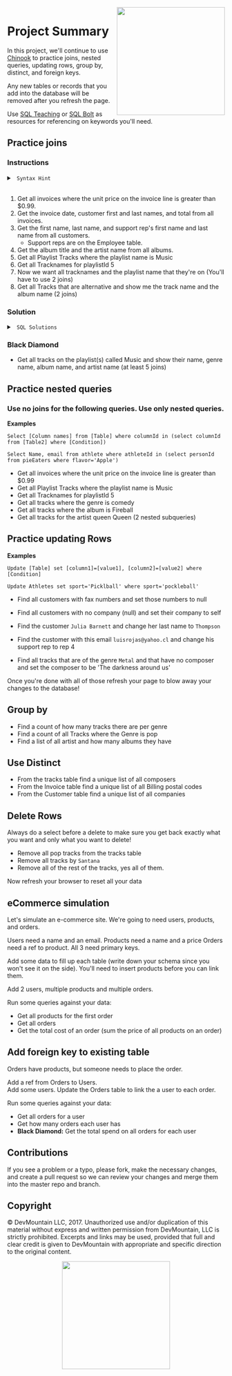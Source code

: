 <img src="https://devmounta.in/img/logowhiteblue.png" width="250" align="right">

# Project Summary

In this project, we'll continue to use <a href="http://jxs.me/chinook-web/">Chinook</a> to practice joins, nested queries, updating rows, group by, distinct, and foreign keys.

Any new tables or records that you add into the database will be removed after you refresh the page.

Use <a href="www.sqlteaching.com">SQL Teaching</a> or <a href="www.sqlbolt.com">SQL Bolt</a> as resources for referencing on keywords you'll need.

## Practice joins

### Instructions

<details>

<summary> <code> Syntax Hint </code> </summary>

```sql
SELECT [Column names] 
FROM [Table] [abbv]
JOIN [Table2] [abbv2] ON abbv.prop = abbv2.prop WHERE [Conditions];

SELECT a.Name, b.Name FROM SomeTable a JOIN AnotherTable b ON a.someid = b.someid;
SELECT a.Name, b.Name FROM SomeTable a JOIN AnotherTable b ON a.someid = b.someid WHERE b.email = 'e@mail.com';
```

</details>

<br />

1. Get all invoices where the unit price on the invoice line is greater than $0.99.
2. Get the invoice date, customer first and last names, and total from all invoices.
3. Get the first name, last name, and support rep's first name and last name from all customers. 
    * Support reps are on the Employee table.
4. Get the album title and the artist name from all albums.
5. Get all Playlist Tracks where the playlist name is Music
6. Get all Tracknames for playlistId 5
7. Now we want all tracknames and the playlist name that they're on (You'll have to use 2 joins)
8. Get all Tracks that are alternative and show me the track name and the album name (2 joins)

### Solution

<details>

<summary> <code> SQL Solutions </code> </summary>

<details>

<summary> <code> #1 </code> </summary>

```sql

```

</details>

<details>

<summary> <code> #2 </code> </summary>

```sql

```

</details>

<details>

<summary> <code> #3 </code> </summary>

```sql

```

</details>

<details>

<summary> <code> #4 </code> </summary>

```sql

```

</details>

<details>

<summary> <code> #5 </code> </summary>

```sql

```

</details>

<details>

<summary> <code> #6 </code> </summary>

```sql

```

</details>

<details>

<summary> <code> #7 </code> </summary>

```sql

```

</details>

<details>

<summary> <code> #8 </code> </summary>

```sql

```

</details>

</details>

### Black Diamond

* Get all tracks on the playlist(s) called Music and show their name, genre name, album name, and artist name (at least 5 joins)


## Practice nested queries

### Use no joins for the following queries.  Use only nested queries.

__Examples__ 
```
Select [Column names] from [Table] where columnId in (select columnId from [Table2] where [Condition])

Select Name, email from athlete where athleteId in (select personId from pieEaters where flavor='Apple')
```

* Get all invoices where the unit price on the invoice line is greater than $0.99
* Get all Playlist Tracks where the playlist name is Music
* Get all Tracknames for playlistId 5
* Get all tracks where the genre is comedy
* Get all tracks where the album is Fireball
* Get all tracks for the artist queen Queen (2 nested subqueries)


## Practice updating Rows

__Examples__
```
Update [Table] set [column1]=[value1], [column2]=[value2] where [Condition]

Update Athletes set sport='Picklball' where sport='pockleball'
```

* Find all customers with fax numbers and set those numbers to null
* Find all customers with no company (null) and set their company to self
* Find the customer `Julia Barnett` and change her last name to `Thompson`
* Find the customer with this email `luisrojas@yahoo.cl` and change his support rep to rep 4

* Find all tracks that are of the genre `Metal` and that have no composer and set the composer to be 'The darkness around us'


Once you're done with all of those refresh your page to blow away your changes to the database!

## Group by

* Find a count of how many tracks there are per genre
* Find a count of all Tracks where the Genre is pop
* Find a list of all artist and how many albums they have

## Use Distinct

* From the tracks table find a unique list of all composers
* From the Invoice table find a unique list of all Billing postal codes
* From the Customer table find a unique list of all companies 

## Delete Rows

Always do a select before a delete to make sure you get back exactly what you want and only what you want to delete!

* Remove all pop tracks from the tracks table
* Remove all tracks by `Santana`
* Remove all of the rest of the tracks, yes all of them.

Now refresh your browser to reset all your data



## eCommerce simulation

Let's simulate an e-commerce site.  We're going to need users, products, and orders.

Users need a name and an email.
Products need a name and a price
Orders need a ref to product.
All 3 need primary keys.

Add some data to fill up each table (write down your schema since you won't see it on the side).  You'll need to insert products before you can link them.

Add 2 users, multiple products and multiple orders.

Run some queries against your data: 

* Get all products for the first order
* Get all orders
* Get the total cost of an order (sum the price of all products on an order)

## Add foreign key to existing table

Orders have products, but someone needs to place the order.

Add a ref from Orders to Users.  
Add some users.
Update the Orders table to link the a user to each order.

Run some queries against your data:

* Get all orders for a user
* Get how many orders each user has
* __Black Diamond:__ Get the total spend on all orders for each user

## Contributions

If you see a problem or a typo, please fork, make the necessary changes, and create a pull request so we can review your changes and merge them into the master repo and branch.

## Copyright

© DevMountain LLC, 2017. Unauthorized use and/or duplication of this material without express and written permission from DevMountain, LLC is strictly prohibited. Excerpts and links may be used, provided that full and clear credit is given to DevMountain with appropriate and specific direction to the original content.

<p align="center">
<img src="https://devmounta.in/img/logowhiteblue.png" width="250">
</p>
